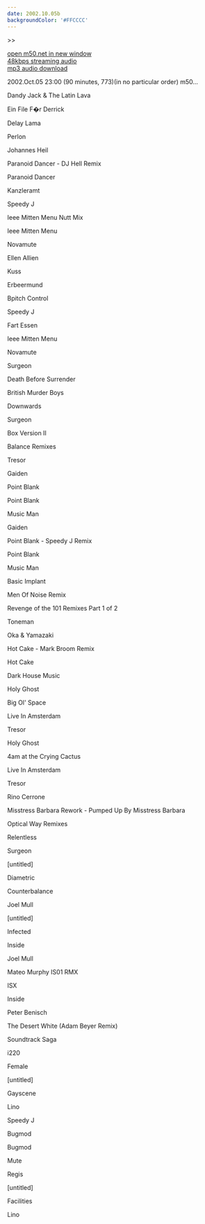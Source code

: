 ```yaml
---
date: 2002.10.05b
backgroundColor: '#FFCCCC'
---
```


\>>

[open m50.net in new window  
](http://m50.net/)[48kbps streaming audio](http://m50.net/streamed/2002.10.05\(48\).ra)  
[mp3 audio download](http://m50.net/streamed/2002.10.05\(48\).mp3)

2002.Oct.05 23:00 (90 minutes, 773)(in no particular order) m50...

Dandy Jack & The Latin Lava

Ein File F�r Derrick

Delay Lama

Perlon

Johannes Heil

Paranoid Dancer - DJ Hell Remix

Paranoid Dancer

Kanzleramt

Speedy J

Ieee Mitten Menu Nutt Mix

Ieee Mitten Menu

Novamute

Ellen Allien

Kuss

Erbeermund

Bpitch Control

Speedy J

Fart Essen

Ieee Mitten Menu

Novamute

Surgeon

Death Before Surrender

British Murder Boys

Downwards

Surgeon

Box Version II

Balance Remixes

Tresor

Gaiden

Point Blank

Point Blank

Music Man

Gaiden

Point Blank - Speedy J Remix

Point Blank

Music Man

Basic Implant

Men Of Noise Remix

Revenge of the 101 Remixes Part 1 of 2

Toneman

Oka & Yamazaki

Hot Cake - Mark Broom Remix

Hot Cake

Dark House Music

Holy Ghost

Big Ol' Space

Live In Amsterdam

Tresor

Holy Ghost

4am at the Crying Cactus

Live In Amsterdam

Tresor

Rino Cerrone

Misstress Barbara Rework - Pumped Up By Misstress Barbara

Optical Way Remixes

Relentless

Surgeon

\[untitled\]

Diametric

Counterbalance

Joel Mull

\[untitled\]

Infected

Inside

Joel Mull

Mateo Murphy IS01 RMX

ISX

Inside

Peter Benisch

The Desert White (Adam Beyer Remix)

Soundtrack Saga

i220

Female

\[untitled\]

Gayscene

Lino

Speedy J

Bugmod

Bugmod

Mute

Regis

\[untitled\]

Facilities

Lino